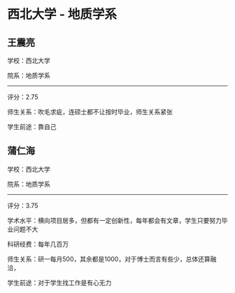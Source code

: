 # 西北大学 - 地质学系

## 王震亮

学校：西北大学

院系：地质学系

* * *

评分：2.75

师生关系：吹毛求疵，连硕士都不让按时毕业，师生关系紧张

学生前途：靠自己

## 蒲仁海

学校：西北大学

院系：地质学系

* * *

评分：3.75

学术水平：横向项目居多，但都有一定创新性，每年都会有文章，学生只要努力毕业问题不大

科研经费：每年几百万

师生关系：研一每月500，其余都是1000，对于博士而言有些少，总体还算融洽，

学生前途：对于学生找工作是有心无力